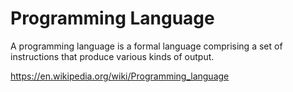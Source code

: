 # Programming Language

A programming language is a formal language comprising a set of instructions that produce various kinds of output.

https://en.wikipedia.org/wiki/Programming_language

